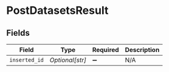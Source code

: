 # PostDatasetsResult


## Fields

| Field              | Type               | Required           | Description        |
| ------------------ | ------------------ | ------------------ | ------------------ |
| `inserted_id`      | *Optional[str]*    | :heavy_minus_sign: | N/A                |